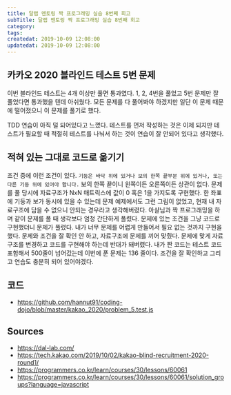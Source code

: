 ```yaml
---
title: 달랩 멘토링 짝 프로그래밍 실습 8번째 회고
subTitle: 달랩 멘토링 짝 프로그래밍 실습 8번째 회고
category: 
tags: 
createdat: 2019-10-09 12:08:00
updatedat: 2019-10-09 12:08:00
---
```


## 카카오 2020 블라인드 테스트 5번 문제

이번 블라인드 테스트는 4개 이상만 풀면 통과였다. 1, 2, 4번을 풀었고 5번 문제만 잘 풀었다면 
통과했을 텐데 아쉬웠다. 모든 문제를 다 풀어봐야 하겠지만 일단 이 문제 때문에 떨어졌으니 이 문제를 풀기로 
했다.  

TDD 연습이 아직 덜 되어있다고 느꼈다. 테스트를 먼저 작성하는 것은 이제 되지만 테스트가 필요할 때 적절히 테스트를 나눠서 하는 것이 연습이 잘 안되어 있다고 생각했다.

## 적혀 있는 그대로 코드로 옮기기

조건 중에 이런 조건이 있다. `기둥은 바닥 위에 있거나 보의 한쪽 끝부분 위에 있거나, 또는 다른 기둥 위에 있어야 합니다.` 보의 한쪽 끝이니 왼쪽이든 오른쪽이든 상관이 없다. 문제를 풀 당시에 자료구조가 NxN 매트릭스에 값이 0 혹은 1을 가지도록 구현했다. 한 좌표에 기둥과 보가 동시에 있을 수 있는데 문제 예제에서도 그런 그림이 없었고, 현재 내 자료구조에 담을 수 없으니 안되는 경우라고 생각해버렸다. 아샬님과 짝 프로그래밍을 하며 같이 문제를 풀 때 생각보다 엄청 간단하게 풀렸다. 문제에 있는 조건을 그냥 코드로 구현했더니 문제가 풀렸다. 내가 너무 문제를 어렵게 만들어서 필요 없는 것까지 구현을 했다. 문제와 조건을 잘 확인 안 하고, 자료구조에 문제를 끼어 맞췄다. 문제에 맞게 자료구조를 변경하고 코드를 구현해야 하는데 반대가 돼버렸다. 내가 짠 코드는 테스트 코드 포함해서 500줄이 넘어갔는데 이번에 푼 문제는 136 줄이다. 조건을 잘 확인하고 그리고 연습도 충분히 되어 있어야겠다.

## 코드

* <https://github.com/hannut91/coding-dojo/blob/master/kakao_2020/problem_5.test.js>

## Sources

* <https://dal-lab.com/>
* <https://tech.kakao.com/2019/10/02/kakao-blind-recruitment-2020-round1/>
* <https://programmers.co.kr/learn/courses/30/lessons/60061>
* <https://programmers.co.kr/learn/courses/30/lessons/60061/solution_groups?language=javascript>

